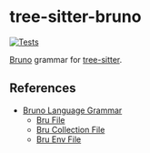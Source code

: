 # tree-sitter-bruno

[![Tests](https://github.com/Scalamando/tree-sitter-bruno/actions/workflows/test.yaml/badge.svg)](https://github.com/Scalamando/tree-sitter-bruno/actions/workflows/test.yaml)

[Bruno](https://github.com/usebruno/bruno) grammar for [tree-sitter](https://github.com/tree-sitter/tree-sitter).

## References

- [Bruno Language Grammar](https://github.com/usebruno/bruno/tree/main/packages/bruno-lang/v2)
  - [Bru File](https://github.com/usebruno/bruno/blob/main/packages/bruno-lang/v2/src/bruToJson.js)
  - [Bru Collection File](https://github.com/usebruno/bruno/blob/main/packages/bruno-lang/v2/src/collectionBruToJson.js)
  - [Bru Env File](https://github.com/usebruno/bruno/blob/main/packages/bruno-lang/v2/src/envToJson.js)
